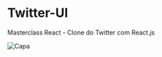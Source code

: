 # Twitter-UI
Masterclass React - Clone do Twitter com React.js

![Capa](https://user-images.githubusercontent.com/86997545/219829785-be8d2c34-7e6a-40b7-963e-20342dad5042.png)
